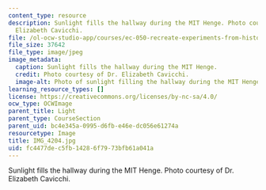 ```yaml
---
content_type: resource
description: Sunlight fills the hallway during the MIT Henge. Photo courtesy of Dr.
  Elizabeth Cavicchi.
file: /ol-ocw-studio-app/courses/ec-050-recreate-experiments-from-history-inform-the-future-from-the-past-galileo-january-iap-2010/fc4477dec5fb14286f7973bfb61a041a_IMG_4204.jpg
file_size: 37642
file_type: image/jpeg
image_metadata:
  caption: Sunlight fills the hallway during the MIT Henge.
  credit: Photo courtesy of Dr. Elizabeth Cavicchi.
  image-alt: Photo of sunlight filling the hallway during the MIT Henge.
learning_resource_types: []
license: https://creativecommons.org/licenses/by-nc-sa/4.0/
ocw_type: OCWImage
parent_title: Light
parent_type: CourseSection
parent_uid: bc4e345a-0995-d6fb-e46e-dc056e61274a
resourcetype: Image
title: IMG_4204.jpg
uid: fc4477de-c5fb-1428-6f79-73bfb61a041a
---
```

Sunlight fills the hallway during the MIT Henge. Photo courtesy of Dr. Elizabeth Cavicchi.
